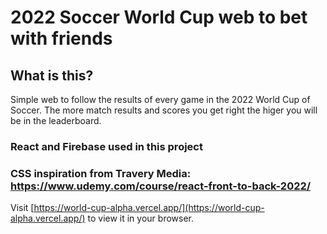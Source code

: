 # 2022 Soccer World Cup web to bet with friends

## What is this?

Simple web to follow the results of every game in the 2022 World Cup of Soccer. The more match results and scores you get right the higer you will be in the leaderboard.

### React and Firebase used in this project

### CSS inspiration from Travery Media: https://www.udemy.com/course/react-front-to-back-2022/

Visit [https://world-cup-alpha.vercel.app/](https://world-cup-alpha.vercel.app/) to view it in your browser.